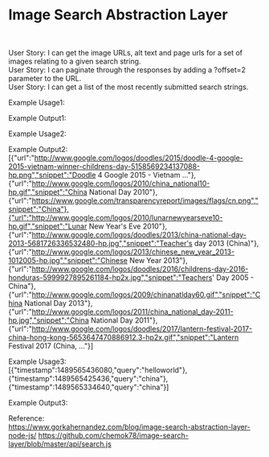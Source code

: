 <h1>Image Search Abstraction Layer</h1><br>

User Story: I can get the image URLs, alt text and page urls for a set of images relating to a given search string.<br>
User Story: I can paginate through the responses by adding a ?offset=2 parameter to the URL.<br>
User Story: I can get a list of the most recently submitted search strings.<br>

Example Usage1:<br>
  

Example Output1:<br>
  
  
Example Usage2:<br>
  

Example Output2:<br>
  [{"url":"http://www.google.com/logos/doodles/2015/doodle-4-google-2015-vietnam-winner-childrens-day-5158569234137088-hp.png","snippet":"Doodle 4 Google 2015 - Vietnam ..."},{"url":"http://www.google.com/logos/2010/china_national10-hp.gif","snippet":"China National Day 2010"},{"url":"https://www.google.com/transparencyreport/images/flags/cn.png","snippet":"China"},{"url":"http://www.google.com/logos/2010/lunarnewyearseve10-hp.gif","snippet":"Lunar New Year's Eve 2010"},{"url":"http://www.google.com/logos/doodles/2013/china-national-day-2013-5681726336532480-hp.jpg","snippet":"Teacher's day 2013 (China)"},{"url":"http://www.google.com/logos/2013/chinese_new_year_2013-1012005-hp.jpg","snippet":"Chinese New Year 2013"},{"url":"http://www.google.com/logos/doodles/2016/childrens-day-2016-honduras-5999927895261184-hp2x.jpg","snippet":"Teachers' Day 2005 - China"},{"url":"http://www.google.com/logos/2009/chinanatlday60.gif","snippet":"China National Day 2013"},{"url":"http://www.google.com/logos/2011/china_national_day-2011-hp.jpg","snippet":"China National Day 2011"},{"url":"http://www.google.com/logos/doodles/2017/lantern-festival-2017-china-hong-kong-5653647470886912.3-hp2x.gif","snippet":"Lantern Festival 2017 (China, ..."}]

  
Example Usage3:<br>
  [{"timestamp":1489565436080,"query":"helloworld"},{"timestamp":1489565425436,"query":"china"},{"timestamp":1489565334640,"query":"china"}]

Example Output3:<br>
  
  

Reference:<br>
https://www.gorkahernandez.com/blog/image-search-abstraction-layer-node-js/
https://github.com/chemok78/image-search-layer/blob/master/api/search.js
